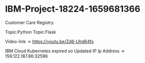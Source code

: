 # IBM-Project-18224-1659681366
Customer Care Registry

Topic:Python 
Topic:Flask

Video-link -> https://youtu.be/Zd6-Uhd64fs

IBM Cloud Kubernetes expired so Updated IP
Ip Address -> 159.122.187.86:32596
